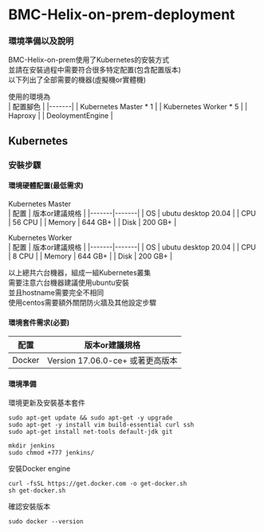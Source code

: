 # BMC-Helix-on-prem-deployment

### 環境準備以及說明  
BMC-Helix-on-prem使用了Kubernetes的安裝方式  
並請在安裝過程中需要符合很多特定配置(包含配置版本)  
以下列出了全部需要的機器(虛擬機or實體機)  

使用的環境為  
 | 配置腳色 | 
|-------| 
| Kubernetes Master * 1 | 
| Kubernetes Worker * 5 | 
| Haproxy | 
| DeoloymentEngine  | 

## Kubernetes      

### 安裝步驟  

#### 環境硬體配置(最低需求)  

Kubernetes Master  
 | 配置 | 版本or建議規格 | 
|-------|-------|
| OS | ubutu desktop 20.04 |
| CPU |  56 CPU |
| Memory  | 644 GB+ |
| Disk  | 200 GB+ |  

Kubernetes Worker  
 | 配置 | 版本or建議規格 | 
|-------|-------|
| OS | ubutu desktop 20.04 |
| CPU |  8 CPU |
| Memory  | 644 GB+ |
| Disk  | 200 GB+ |  

以上總共六台機器，組成一組Kubernetes叢集  
需要注意六台機器建議使用ubuntu安裝  
並且hostname需要完全不相同  
使用centos需要額外關閉防火牆及其他設定步驟  

#### 環境套件需求(必要)  
 | 配置 | 版本or建議規格 | 
|-------|-------|
| Docker | Version 17.06.0-ce+ 或著更高版本 |

#### 環境準備  

環境更新及安裝基本套件  
```
sudo apt-get update && sudo apt-get -y upgrade
sudo apt-get -y install vim build-essential curl ssh
sudo apt-get install net-tools default-jdk git

mkdir jenkins
sudo chmod +777 jenkins/

```

安裝Docker engine    
```
curl -fsSL https://get.docker.com -o get-docker.sh
sh get-docker.sh
```

確認安裝版本
```
sudo docker --version
```
